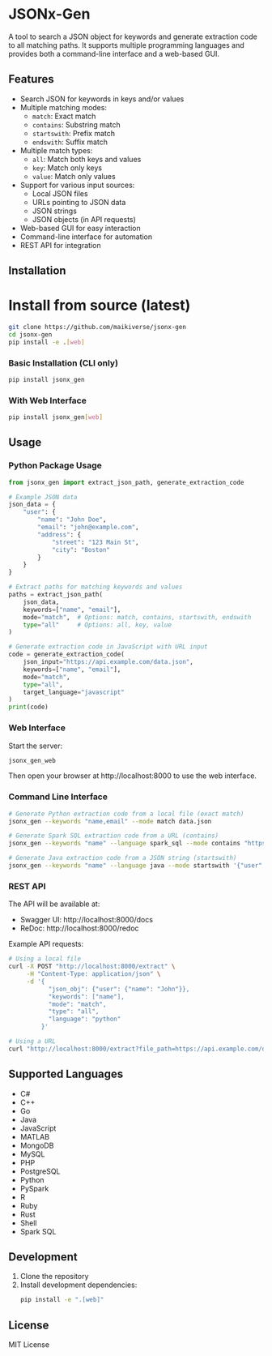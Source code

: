 # JSONx-Gen

A tool to search a JSON object for keywords and generate extraction code to all matching paths.
It supports multiple programming languages and provides both a command-line interface and a web-based GUI.

## Features

- Search JSON for keywords in keys and/or values
- Multiple matching modes:
  - `match`: Exact match
  - `contains`: Substring match
  - `startswith`: Prefix match
  - `endswith`: Suffix match
- Multiple match types:
  - `all`: Match both keys and values
  - `key`: Match only keys
  - `value`: Match only values
- Support for various input sources:
  - Local JSON files
  - URLs pointing to JSON data
  - JSON strings
  - JSON objects (in API requests)
- Web-based GUI for easy interaction
- Command-line interface for automation
- REST API for integration

## Installation

# Install from source (latest)
```bash
git clone https://github.com/maikiverse/jsonx-gen
cd jsonx-gen
pip install -e .[web]
```

### Basic Installation (CLI only)
```bash
pip install jsonx_gen
```

### With Web Interface
```bash
pip install jsonx_gen[web]
```


## Usage

### Python Package Usage

```python
from jsonx_gen import extract_json_path, generate_extraction_code

# Example JSON data
json_data = {
    "user": {
        "name": "John Doe",
        "email": "john@example.com",
        "address": {
            "street": "123 Main St",
            "city": "Boston"
        }
    }
}

# Extract paths for matching keywords and values
paths = extract_json_path(
    json_data,
    keywords=["name", "email"],
    mode="match",  # Options: match, contains, startswith, endswith
    type="all"     # Options: all, key, value
)

# Generate extraction code in JavaScript with URL input
code = generate_extraction_code(
    json_input="https://api.example.com/data.json",
    keywords=["name", "email"],
    mode="match",
    type="all",
    target_language="javascript"
)
print(code)
```

### Web Interface

Start the server:
```bash
jsonx_gen_web
```

Then open your browser at http://localhost:8000 to use the web interface.

### Command Line Interface

```bash
# Generate Python extraction code from a local file (exact match)
jsonx_gen --keywords "name,email" --mode match data.json

# Generate Spark SQL extraction code from a URL (contains)
jsonx_gen --keywords "name" --language spark_sql --mode contains "https://api.example.com/data.json"

# Generate Java extraction code from a JSON string (startswith)
jsonx_gen --keywords "name" --language java --mode startswith '{"user": {"name": "John"}}'
```

### REST API

The API will be available at:
- Swagger UI: http://localhost:8000/docs
- ReDoc: http://localhost:8000/redoc

Example API requests:
```bash
# Using a local file
curl -X POST "http://localhost:8000/extract" \
     -H "Content-Type: application/json" \
     -d '{
           "json_obj": {"user": {"name": "John"}},
           "keywords": ["name"],
           "mode": "match",
           "type": "all",
           "language": "python"
         }'

# Using a URL
curl "http://localhost:8000/extract?file_path=https://api.example.com/data.json&keywords=name,email&mode=match&type=all"
```

## Supported Languages

- C#
- C++
- Go
- Java
- JavaScript
- MATLAB
- MongoDB
- MySQL
- PHP
- PostgreSQL
- Python
- PySpark
- R
- Ruby
- Rust
- Shell
- Spark SQL

## Development

1. Clone the repository
2. Install development dependencies:
   ```bash
   pip install -e ".[web]"
   ```

## License

MIT License
